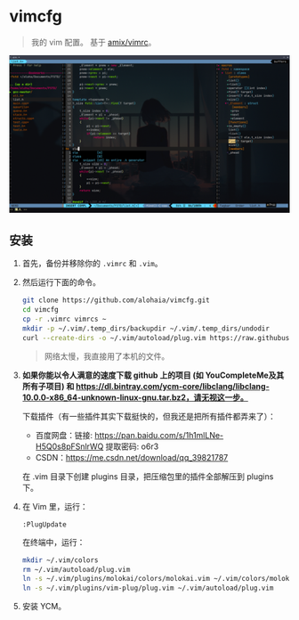 # vimcfg

> 我的 vim 配置。
> 基于 [amix/vimrc](https://github.com/amix/vimrc)。

![](https://github.com/alohaia/photos/blob/master/showvim.png)

## 安装

1. 首先，备份并移除你的 `.vimrc` 和 `.vim`。

2. 然后运行下面的命令。

   ```bash
   git clone https://github.com/alohaia/vimcfg.git
   cd vimcfg
   cp -r .vimrc vimrcs ~
   mkdir -p ~/.vim/.temp_dirs/backupdir ~/.vim/.temp_dirs/undodir
   curl --create-dirs -o ~/.vim/autoload/plug.vim https://raw.githubusercontent.com/junegunn/vim-plug/master/plug.vim
   ```

   > 网络太慢，我直接用了本机的文件。

3. **如果你能以令人满意的速度下载 github 上的项目 (如 YouCompleteMe及其所有子项目) 和 https://dl.bintray.com/ycm-core/libclang/libclang-10.0.0-x86_64-unknown-linux-gnu.tar.bz2，请无视这一步。**
   
   下载插件（有一些插件其实下载挺快的，但我还是把所有插件都弄来了）：

   - 百度网盘：链接: https://pan.baidu.com/s/1h1mlLNe-H5Q0s8pFSnlrWQ  提取密码: o6r3
   - CSDN：https://me.csdn.net/download/qq_39821787
   
   在 .vim 目录下创建 plugins 目录，把压缩包里的插件全部解压到 plugins 下。
   
4. 在 Vim 里，运行：

   ```
   :PlugUpdate
   ```

   在终端中，运行：

   ```bash
   mkdir ~/.vim/colors
   rm ~/.vim/autoload/plug.vim
   ln -s ~/.vim/plugins/molokai/colors/molokai.vim ~/.vim/colors/molokai.vim
   ln -s ~/.vim/plugins/vim-plug/plug.vim ~/.vim/autoload/plug.vim
   ```

5. 安装 YCM。

